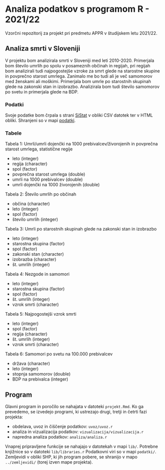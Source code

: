 # Analiza podatkov s programom R - 2021/22

Vzorčni repozitorij za projekt pri predmetu APPR v študijskem letu 2021/22. 

## Analiza smrti v Sloveniji

V projektu bom analizirala smrti v Sloveniji med leti 2010-2020. 
Primerjala bom število umrlih po spolu v posameznih občinah in regijah, pri regijah bom analizirali tudi najpogostejše vzroke za smrt glede na starostne skupine in povprečno starost umrlega.
Zanimalo me bo tudi ali je več samomorov med ženskami ali moškimi.
Primerjala bom umrle po starostnih skupinah glede na zakonski stan in izobrazbo.
Analizirala bom tudi število samomorov po svetu in primerjala glede na BDP.

### Podatki

Svoje podatke bom črpala s strani [SiStat](https://pxweb.stat.si/SiStat/sl) v obliki CSV datotek ter v HTML obliki. Shranjeni so v mapi [podatki](https://github.com/sarazuzek/APPR-2021-22/tree/main/podatki).

### Tabele
Tabela 1: Umrli/umrli dojenčki na 1000 prebivalcev/živorojenih in povprečna starost umrlega, statistične regije
* leto (integer)
* regija (character)
* spol (factor)
* povprečna starost umrlega (double)
* umrli na 1000 prebivalcev (double)
* umrli dojenčki na 1000 živorojenih (double)

Tabela 2: Število umrlih po občinah
* občina (character)
* leto (integer)
* spol (factor)
* število umrlih (integer)

Tabela 3: Umrli po starostnih skupinah glede na zakonski stan in izobrazbo
* leto (integer)
* starostna skupina (factor)
* spol (factor)
* zakonski stan (character)
* izobrazba (character)
* št. umrlih (integer)

Tabela 4: Nezgode in samomori
* leto (integer)
* starostna skupina (factor)
* spol (factor)
* št. umrlih (integer)
* vzrok smrti (character)

Tabela 5: Najpogostejši vzrok smrti 
* leto (integer)
* spol (factor)
* regija (character)
* št. umrlih (integer)
* vzrok smrti (character) 

Tabela 6: Samomori po svetu na 100.000 prebivalcev
* država (character)
* leto (integer)
* stopnja samomorov (double)
* BDP na prebivalca (integer)

## Program

Glavni program in poročilo se nahajata v datoteki `projekt.Rmd`.
Ko ga prevedemo, se izvedejo programi, ki ustrezajo drugi, tretji in četrti fazi projekta:

* obdelava, uvoz in čiščenje podatkov: `uvoz/uvoz.r`
* analiza in vizualizacija podatkov: `vizualizacija/vizualizacija.r`
* napredna analiza podatkov: `analiza/analiza.r`

Vnaprej pripravljene funkcije se nahajajo v datotekah v mapi `lib/`.
Potrebne knjižnice so v datoteki `lib/libraries.r`
Podatkovni viri so v mapi `podatki/`.
Zemljevidi v obliki SHP, ki jih program pobere,
se shranijo v mapo `../zemljevidi/` (torej izven mape projekta).
